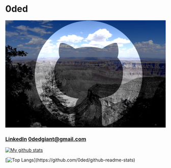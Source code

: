 # 0ded

![img](/github.jpg)

### [LinkedIn](https://www.linkedin.com/in/oded/) [0dedgiant@gmail.com](mailto:0dedgiant@gmail.com?subject=You_are_hired!)



[![My github stats](https://github-readme-stats.vercel.app/api?username=0ded&show_icons=true&theme=merko)](https://github.com/0ded/github-readme-stats)

 [![Top Langs]([https://github-readme-stats.vercel.app/api/top-langs/?username=0ded&theme=merko](https://github-readme-stats.vercel.app/api/top-langs/?username=0ded&theme=merko&hide=AutoHotkey,JavaScript,EJS))](https://github.com/0ded/github-readme-stats)

